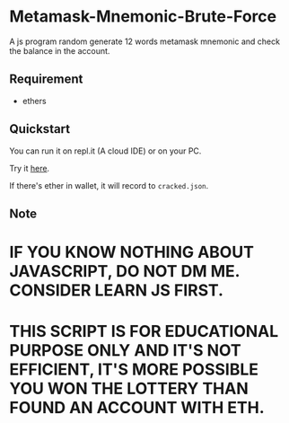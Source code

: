 # Metamask-Mnemonic-Brute-Force
A js program random generate 12 words metamask mnemonic and check the balance in the account.

Requirement
-----------------
* ethers

Quickstart
-----------------

You can run it on repl.it (A cloud IDE) or on your PC.

Try it [here](https://replit.com/@xeiftc/MetamaskMnemonicBruteForce).

If there's ether in wallet, it will record to `cracked.json`.

Note
-----------------

# IF YOU KNOW NOTHING ABOUT JAVASCRIPT, **DO NOT DM ME**. CONSIDER LEARN JS FIRST.

# THIS SCRIPT IS FOR EDUCATIONAL PURPOSE ONLY AND IT'S NOT EFFICIENT, IT'S MORE POSSIBLE YOU WON THE LOTTERY THAN FOUND AN ACCOUNT WITH ETH.
